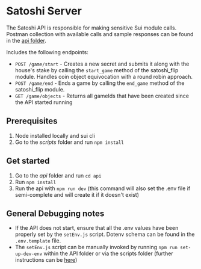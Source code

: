 # Satoshi Server
The Satoshi API is responsible for making sensitive Sui module calls.<br/>
Postman collection with available calls and sample responses can be found in the [api folder](./Satoshi%20Flip%20endpoints.postman_collection.json). <br/>

Includes the following endpoints:
- `POST /game/start` - Creates a new secret and submits it along with the house's stake by calling the `start_game` method of the satoshi_flip module. Handles coin object equivocation with a round robin approach.
- `POST /game/end` - Ends a game by calling the `end_game` method of the satoshi_flip module.
- `GET /game/objects` - Returns all gameIds that have been created since the API started running
## Prerequisites
1. Node installed locally and sui cli
1. Go to the *scripts* folder and run `npm install`
## Get started
1. Go to the *api* folder and run `cd api`
1. Run `npm install`
1. Run the api with `npm run dev` (this command will also set the .env file if semi-complete and will create it if it doesn't exist)

## General Debugging notes
- If the API does not start, ensure that all the .env values have been properly set by the `setEnv.js` script. Dotenv schema can be found in the `.env.template` file.
- The `setEnv.js` script can be manually invoked by running `npm run set-up-dev-env` within the API folder or via the scripts folder (further instructions can be [here](../scripts))
